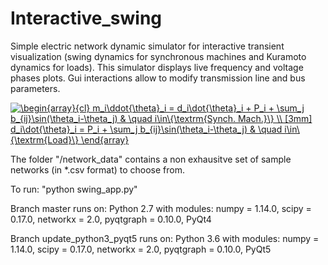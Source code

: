 # Interactive_swing

Simple electric network dynamic simulator for interactive transient visualization (swing dynamics for synchronous machines and Kuramoto dynamics for loads). This simulator displays live frequency and voltage phases plots. Gui interactions allow to modify transmission line and bus parameters.

<a href="https://www.codecogs.com/eqnedit.php?latex=\begin{array}{cl}&space;m_i\ddot{\theta}_i&space;=&space;d_i\dot{\theta}_i&space;&plus;&space;P_i&space;&plus;&space;\sum_j&space;b_{ij}\sin(\theta_i-\theta_j)&space;&&space;\quad&space;i\in\{\textrm{Synch.&space;Mach.}\}&space;\\&space;[3mm]&space;d_i\dot{\theta}_i&space;=&space;P_i&space;&plus;&space;\sum_j&space;b_{ij}\sin(\theta_i-\theta_j)&space;&&space;\quad&space;i\in\{\textrm{Load}\}&space;\end{array}" target="_blank"><img src="https://latex.codecogs.com/gif.latex?\begin{array}{cl}&space;m_i\ddot{\theta}_i&space;=&space;d_i\dot{\theta}_i&space;&plus;&space;P_i&space;&plus;&space;\sum_j&space;b_{ij}\sin(\theta_i-\theta_j)&space;&&space;\quad&space;i\in\{\textrm{Synch.&space;Mach.}\}&space;\\&space;[3mm]&space;d_i\dot{\theta}_i&space;=&space;P_i&space;&plus;&space;\sum_j&space;b_{ij}\sin(\theta_i-\theta_j)&space;&&space;\quad&space;i\in\{\textrm{Load}\}&space;\end{array}" title="\begin{array}{cl} m_i\ddot{\theta}_i = d_i\dot{\theta}_i + P_i + \sum_j b_{ij}\sin(\theta_i-\theta_j) & \quad i\in\{\textrm{Synch. Mach.}\} \\ [3mm] d_i\dot{\theta}_i = P_i + \sum_j b_{ij}\sin(\theta_i-\theta_j) & \quad i\in\{\textrm{Load}\} \end{array}" /></a>

The folder "/network_data" contains a non exhausitve set of sample networks (in *.csv format) to choose from.

To run: "python swing_app.py"

Branch master runs on: Python 2.7  with modules: numpy = 1.14.0, scipy = 0.17.0, networkx = 2.0, pyqtgraph = 0.10.0, PyQt4 

Branch update_python3_pyqt5 runs on: Python 3.6  with modules: numpy = 1.14.0, scipy = 0.17.0, networkx = 2.0, pyqtgraph = 0.10.0, PyQt5


